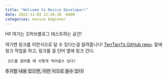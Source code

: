 ```yaml
---
title: "Welcome to Novice Developer!"
date: 2022-11-03 12:26:28 -0400
categories: novice beginner
---
```

HI! 여기는 깃허브블로그 테스트하는 공간!

여기엔 링크를 이런식으로 달 수 있다는걸 알려줍니다!
[TerrTarr1’s GitHub repo][TerrTarr1-gh]. 밑에 링크 작업을 하고, 링크를 걸 단어 옆에 링크 건다.


​```
코드를 알려줄 때
이렇게 적어낼수 있다!
​```


[TerrTarr1-gh]:   https://github.com/terrtarr1


<span style="background-color: #e1e1e1">추가할 내용 있으면, 이런 식으로 쓸수 있다!</span>  

